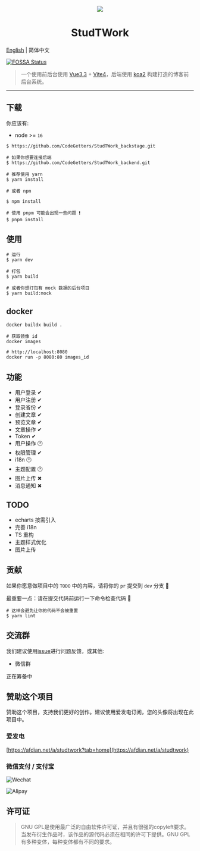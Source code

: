 <p align="center">
    <img src="./public/favicon.svg">
</p>

<h1 align="center">StudTWork</h1>

[English](./README.md) | 简体中文

[![FOSSA Status](https://app.fossa.com/api/projects/git%2Bgithub.com%2FCodeGetters%2FStudTWork2.svg?type=shield)](https://app.fossa.com/projects/git%2Bgithub.com%2FCodeGetters%2FStudTWork2?ref=badge_shield)

> 一个使用前后台使用 [Vue3.3](https://github.com/vuejs/core) + [Vite4](https://github.com/element-plus/element-plus)，后端使用 [koa2](https://github.com/koajs/koa) 构建打造的博客前后台系统。

---

## 下载

你应该有:

- node >= `16`

```shell
$ https://github.com/CodeGetters/StudTWork_backstage.git

# 如果你想要连接后端
$ https://github.com/CodeGetters/StudTWork_backend.git

# 推荐使用 yarn
$ yarn install

# 或者 npm

$ npm install

# 使用 pnpm 可能会出现一些问题 ❗
$ pnpm install

```

## 使用

```shell
# 运行
$ yarn dev

# 打包
$ yarn build

# 或者你想打包有 mock 数据的后台项目
$ yarn build:mock
```

## docker

```shell
docker buildx build .

# 获取镜像 id
docker images

# http://localhost:8080
docker run -p 8080:80 images_id
```

## 功能

- 用户登录 ✔
- 用户注册 ✔
- 登录省份 ✔
- 创建文章 ✔
- 预览文章 ✔
- 文章操作 ✔
- Token ✔
- 用户操作 🕐
- 权限管理 ✔
- i18n 🕐
- 主题配置 🕐
- 图片上传 ✖
- 消息通知 ✖

## TODO

- echarts 按需引入
- 完善 i18n
- TS 重构
- 主题样式优化
- 图片上传

## 贡献

如果你愿意做项目中的 `TODO` 中的内容，请将你的 `pr` 提交到 `dev` 分支 👀

最重要一点：请在提交代码前运行一下命令检查代码 🤞

```shell
# 这样会避免让你的代码不会被重置
$ yarn lint
```

## 交流群

我们建议使用[issue](https://github.com/CodeGetters/StudTWork_backstage/issues)进行问题反馈，或其他:

- 微信群

正在筹备中

## 赞助这个项目

赞助这个项目，支持我们更好的创作。建议使用爱发电订阅，您的头像将出现在此项目中。

### 爱发电

[https://afdian.net/a/studtwork?tab=home](https://afdian.net/a/studtwork)

### 微信支付 / 支付宝

![Wechat](./public/wechat.jpg)

![Alipay](./public/Alipay.jpg)

## 许可证

> GNU GPL是使用最广泛的自由软件许可证，并且有很强的copyleft要求。当发布衍生作品时，该作品的源代码必须在相同的许可下提供。GNU GPL有多种变体，每种变体都有不同的要求。

